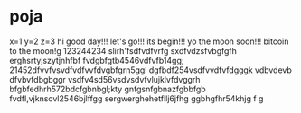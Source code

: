 # poja
x=1
y=2
z=3
hi
good day!!!
let's go!!!
its begin!!!
yo the moon soon!!!
bitcoin to the moon!g
123244234
slirh'fsdfvdfvrfg
sxdfvdzsfvbgfgfh
erghsrtyjszytjnhfbf
fvdgbfgtb4546vdfvfb14gg;
21452dfvvfvsvdfvdfvvfdvgbfgrn5ggl
dgfbdf254vsdfvvdfvfdgggk
vdbvdevb dfvbvfdbgbggr
vsdfv4sd56vsdvsdvfvlujklvfdvggrh
bfgbfedhrh572bdcfgbnbgl;kty
 gnfgsnfgbnazfgbbfgb
fvdfl,vjknsovl2546bjlffgg
sergwerghehetfllj6jfhg
ggbhgfhr54khjg
f
g
